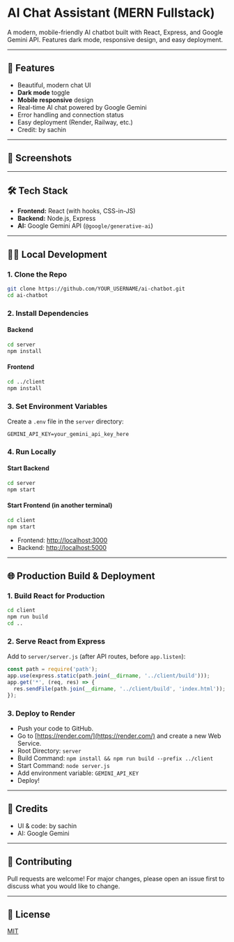 # AI Chat Assistant (MERN Fullstack)

A modern, mobile-friendly AI chatbot built with React, Express, and Google Gemini API. Features dark mode, responsive design, and easy deployment.

---

## 🚀 Features
- Beautiful, modern chat UI
- **Dark mode** toggle
- **Mobile responsive** design
- Real-time AI chat powered by Google Gemini
- Error handling and connection status
- Easy deployment (Render, Railway, etc.)
- Credit: by sachin

---

## 📱 Screenshots
<!-- Add screenshots here after deployment -->

---

## 🛠️ Tech Stack
- **Frontend:** React (with hooks, CSS-in-JS)
- **Backend:** Node.js, Express
- **AI:** Google Gemini API (`@google/generative-ai`)

---

## 🧑‍💻 Local Development

### 1. Clone the Repo
```bash
git clone https://github.com/YOUR_USERNAME/ai-chatbot.git
cd ai-chatbot
```

### 2. Install Dependencies
#### Backend
```bash
cd server
npm install
```
#### Frontend
```bash
cd ../client
npm install
```

### 3. Set Environment Variables
Create a `.env` file in the `server` directory:
```
GEMINI_API_KEY=your_gemini_api_key_here
```

### 4. Run Locally
#### Start Backend
```bash
cd server
npm start
```
#### Start Frontend (in another terminal)
```bash
cd client
npm start
```
- Frontend: [http://localhost:3000](http://localhost:3000)
- Backend: [http://localhost:5000](http://localhost:5000)

---

## 🌐 Production Build & Deployment

### 1. Build React for Production
```bash
cd client
npm run build
cd ..
```

### 2. Serve React from Express
Add to `server/server.js` (after API routes, before `app.listen`):
```js
const path = require('path');
app.use(express.static(path.join(__dirname, '../client/build')));
app.get('*', (req, res) => {
  res.sendFile(path.join(__dirname, '../client/build', 'index.html'));
});
```

### 3. Deploy to Render
- Push your code to GitHub.
- Go to [https://render.com/](https://render.com/) and create a new Web Service.
- Root Directory: `server`
- Build Command: `npm install && npm run build --prefix ../client`
- Start Command: `node server.js`
- Add environment variable: `GEMINI_API_KEY`
- Deploy!

---

## 🙏 Credits
- UI & code: by sachin
- AI: Google Gemini

---

## 🤝 Contributing
Pull requests are welcome! For major changes, please open an issue first to discuss what you would like to change.

---

## 📄 License
[MIT](LICENSE) 